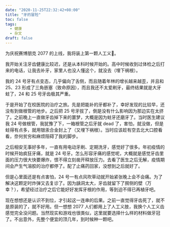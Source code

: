 ```yaml
---
date: "2020-11-25T22:32:42+08:00"
title: "牙的冒险"
toc: false
tags:
  - 健康
  - 杂文
draft: false
---
```

为庆祝赛博朋克 2077 的上线，我将装上第一颗人工义🦷。

<!--more-->

我开始关注牙齿健康比较迟，还是从本科时候开始的。高中时候收到过体检之后打来的电话，让我去补牙，家里人也没人懂这个，就没去（埋下祸根）。

我的 24 号牙有点变态，几乎偏向了舌侧，而且随着年林的增长越来越歪，并且和 25、23 形成了三角嵌塞（致命原因），而且我还不太爱刷牙，最终结果就是大牙蛀了，24 和 25 号牙齿极其严重。

于是开始了在校医院的治疗之旅。先是把能补的牙都补了，幸好发现的比较早，还没有到做根管的地步。之后把 25 号牙拔了，倒是没有什么影响因为那边实在太挤了。之前晚上一直做牙齿掉下来的噩梦，大概是因为蛀牙还磨牙了。当时医生建议我 24 号做根管，我犹豫了下，一箱根管之后牙就 dead 了，害怕，就没做，但是蛀得有点多，就用银汞合金封上了（又埋下祸根）。当时应该趁有空去北大口腔看看，奈何贫穷和麻烦阻碍了我的脚步。

之后相安无事好多年，一直有用电动牙刷、定期洗牙，感觉好了很多。年初疫情的时候开始疯狂牙痛，就是 24 号牙。怎么形容牙痛的感觉呢，大概就是感觉牙齿里面的压力很大快要爆炸，恨不得立刻凿开释放压力。去看了医生之后无解，疫情期间会产生气溶胶的治疗都停了。配了止痛药回家，没想到之后就好了。

但是心里面还是有点害怕，24 号一有点风吹草动就开始紧张晚上会不会痛。为了解决这颗定时炸弹又去复诊了。因为龋洞太大，牙齿就留下了腭侧的壁（万幸？），希望经过治疗之后它能好好发挥牙根的作用，等到迫不得已再植牙吧。

现在想想还是认识不到位，才引起这一连串的后果。之前一直觉得牙齿死了，就不是原装的了，就不好用。但一想想 2077 人们都用上了人工义肢，我换个人工义齿感觉完全没问题。当然现实和游戏也很类似，这里就要选择什么样的材料做牙冠了。不出意外，先整个便宜的顶几年，到时候种一颗吧。
